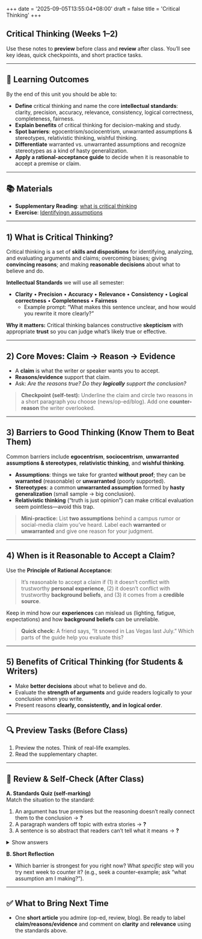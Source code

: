 +++
date = '2025-09-05T13:55:04+08:00'
draft = false
title = 'Critical Thinking'
+++

## Critical Thinking (Weeks 1–2)
Use these notes to **preview** before class and **review** after class. You’ll see key ideas, quick checkpoints, and short practice tasks.

---

## 🎯 Learning Outcomes 

By the end of this unit you should be able to:

- **Define** critical thinking and name the core **intellectual standards**: clarity, precision, accuracy, relevance, consistency, logical correctness, completeness, fairness.  
- **Explain benefits** of critical thinking for decision-making and study.  
- **Spot barriers**: egocentrism/sociocentrism, unwarranted assumptions & stereotypes, relativistic thinking, wishful thinking.  
- **Differentiate** warranted vs. unwarranted assumptions and recognize stereotypes as a kind of hasty generalization.  
- **Apply a rational-acceptance guide** to decide when it is reasonable to accept a premise or claim.

---

## 📚 Materials

- **Supplementary Reading**: [what is critical thinking](/thinkwrite2/pdfs/Whatiscriticalthinking.pdf)
- **Exercise**: [Identifyingn assumptions](/thinkwrite2/pdfs/Identifyingassumptions.pdf)


---

## 1) What is Critical Thinking?

Critical thinking is a set of **skills and dispositions** for identifying, analyzing, and evaluating arguments and claims; overcoming biases; giving **convincing reasons**; and making **reasonable decisions** about what to believe and do.

**Intellectual Standards** we will use all semester:

- **Clarity** • **Precision** • **Accuracy** • **Relevance** • **Consistency** • **Logical correctness** • **Completeness** • **Fairness**  
  - Example prompt: “What makes this sentence unclear, and how would you rewrite it more clearly?”

**Why it matters:** Critical thinking balances constructive **skepticism** with appropriate **trust** so you can judge what’s likely true or effective.

---

## 2) Core Moves: Claim → Reason → Evidence

- A **claim** is what the writer or speaker wants you to accept.  
- **Reasons/evidence** support that claim.  
- Ask: *Are the reasons true? Do they **logically** support the conclusion?*

> **Checkpoint (self-test):** Underline the claim and circle two reasons in a short paragraph you choose (news/op-ed/blog). Add one **counter-reason** the writer overlooked.

---

## 3) Barriers to Good Thinking (Know Them to Beat Them)

Common barriers include **egocentrism**, **sociocentrism**, **unwarranted assumptions & stereotypes**, **relativistic thinking**, and **wishful thinking**.

- **Assumptions**: things we take for granted **without proof**; they can be **warranted** (reasonable) or **unwarranted** (poorly supported).  
- **Stereotypes**: a common **unwarranted assumption** formed by **hasty generalization** (small sample → big conclusion).  
- **Relativistic thinking** (“truth is just opinion”) can make critical evaluation seem pointless—avoid this trap.

> **Mini-practice:** List **two assumptions** behind a campus rumor or social-media claim you’ve heard. Label each **warranted** or **unwarranted** and give one reason for your judgment.

---

## 4) When is it Reasonable to Accept a Claim?

Use the **Principle of Rational Acceptance**:

> It’s reasonable to accept a claim if (1) it doesn’t conflict with trustworthy **personal experience**, (2) it doesn’t conflict with trustworthy **background beliefs**, and (3) it comes from a **credible source**.

Keep in mind how our **experiences** can mislead us (lighting, fatigue, expectations) and how **background beliefs** can be unreliable.

> **Quick check:** A friend says, “It snowed in Las Vegas last July.” Which parts of the guide help you evaluate this?

---

## 5) Benefits of Critical Thinking (for Students & Writers)

- Make **better decisions** about what to believe and do.  
- Evaluate the **strength of arguments** and guide readers logically to your conclusion when you write.  
- Present reasons **clearly, consistently, and in logical order**.

---

## 🔍 Preview Tasks (Before Class)

1) Preview the notes. Think of real-life examples.  
2) Read the supplementary chapter.

---
<!--
## 🧪 In-Class Micro-Activities (We’ll Do Variations of These)

- **Clarity Sprint:** Rewrite a dense sentence into one clearer sentence; name which standard you improved.  
- **Assumption Hunt:** Given a short claim (e.g., a social-media post), identify **two assumptions** and label each as warranted/unwarranted with one reason.

---
-->


## 🔁 Review & Self-Check (After Class)

**A. Standards Quiz (self-marking)**  
Match the situation to the standard:

1) An argument has true premises but the reasoning doesn’t really connect them to the conclusion → **?**  
2) A paragraph wanders off topic with extra stories → **?**  
3) A sentence is so abstract that readers can’t tell what it means → **?**

<details><summary>Show answers</summary>

1) **Logical correctness**  
2) **Relevance**  
3) **Clarity**

</details>

**B. Short Reflection**  
- Which barrier is strongest for you right now? What *specific* step will you try next week to counter it? (e.g., seek a counter-example; ask “what assumption am I making?”).

---
<!--
## Output Task — Critical Thinking Mini Analysis

**Goal:** Apply our core moves — **claim → reason → evidence**, intellectual standards (clarity, relevance, logical correctness, etc.), and the **rational acceptance** guide — to make a well-reasoned judgment.


### 🧩 Your Task

Choose **one** of the following **claims** *or* select a short text (150–300 words) from a reputable news/op-ed/blog:

**Claim options (pick one):**
1. *Universities should require a logic & argument course for all undergraduates.*  
2. *Smartphone-free zones improve learning outcomes on campus.*  
3. *AI writing tools can help non-native speakers learn faster.*

Produce a **2-part submission**:

#### Part A — Argument Snapshot (bulleted)
- **Claim:** (state it clearly in your own words)  
- **Reasons (≥2):** list the author’s reasons *or* the most common reasons you’ve seen/heard  
- **Evidence (quotes, data, examples):** note briefly; if using your own example, label it as such  
- **Assumptions (≥2):** mark **W** warranted or **U** unwarranted (1 short justification each)  
- **Counter-argument (≥1)** + your **brief response**

#### Part B — Mini Analysis (300–450 words)
Evaluate the claim using **intellectual standards**:
- **Clarity & Precision:** Is the claim specific enough to evaluate?  
- **Relevance & Sufficiency:** Do the reasons/evidence actually support the claim? Are they enough?  
- **Logical Correctness:** Do the reasons *logically* lead to the conclusion? Any leaps?  
- **Fairness:** Did you consider a serious objection?

End with a **reasoned judgment** using the **rational acceptance** guide:
> **Verdict:** Accept / Reject / Suspend judgment — **because** … (1–2 sentences)


### 🧭 Format & Submission
- Use clear headings: **Part A** and **Part B**.  
- If you analyze an external text, include its **title/URL** (one line).  
- Length: **300–450 words** for Part B (Part A is bullet points).  
- File type: PDF or Markdown.  
- Due: **Start of Week 3** (before class).


### ✅ Checklist (self-review before you submit)
- [ ] I underlined the **claim** and gave **≥2 reasons**.  
- [ ] I identified **≥2 assumptions** and labeled them **W/U** with a reason.  
- [ ] I evaluated **relevance** and **logical connection** (not just truth).  
- [ ] I considered **one real counter-argument** fairly.  
- [ ] I stated a clear **verdict** (accept/reject/suspend) *and why*.  
- [ ] (If used) I included an **AI Use Statement**.


### 🔎 Scoring Guide (10 points)
- **Identification (3):** clear claim; ≥2 reasons; evidence noted.  
- **Evaluation (3):** applies standards (clarity, relevance, logical correctness, fairness).  
- **Reasoned Judgment (2):** justified accept/reject/suspend using rational acceptance.  
- **Organization & Style (2):** coherent, concise, accurate English.


---
-->


## ✅ What to Bring Next Time

- One **short article** you admire (op-ed, review, blog). Be ready to label **claim/reasons/evidence** and comment on **clarity** and **relevance** using the standards above.